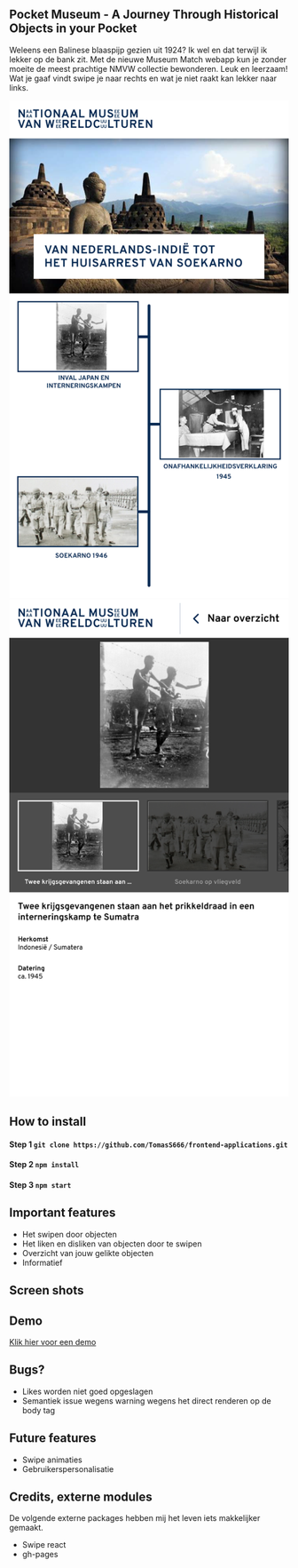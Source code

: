 ## Pocket Museum - A Journey Through Historical Objects in your Pocket
Weleens een Balinese blaaspijp gezien uit 1924? Ik wel en dat terwijl ik lekker op de bank zit.
Met de nieuwe Museum Match webapp kun je zonder moeite de meest prachtige NMVW collectie bewonderen. Leuk en leerzaam! Wat je gaaf vindt swipe je naar rechts en wat je niet raakt kan lekker naar links.


![](https://github.com/TomasS666/frontend-applications/blob/master/CONCEPTFILES/Artboard%201%20copy%204%402x.png)
![](https://github.com/TomasS666/frontend-applications/blob/master/CONCEPTFILES/Artboard%201%20copy%205%402x.png)

## How to install
#### Step 1 ``` git clone https://github.com/TomasS666/frontend-applications.git ```
#### Step 2 ``` npm install ```
#### Step 3 ``` npm start ```


## Important features
* Het swipen door objecten
* Het liken en disliken van objecten door te swipen
* Overzicht van jouw gelikte objecten
* Informatief

## Screen shots
## Demo
[Klik hier voor een demo](https://tomass666.github.io/frontend-applications/#/)

## Bugs?
- Likes worden niet goed opgeslagen
- Semantiek issue wegens warning wegens het direct renderen op de body tag

## Future features
* Swipe animaties
* Gebruikerspersonalisatie

## Credits, externe modules
De volgende externe packages hebben mij het leven iets makkelijker gemaakt. 

- Swipe react
- gh-pages




